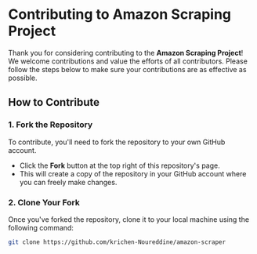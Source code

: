 # Contributing to Amazon Scraping Project

Thank you for considering contributing to the **Amazon Scraping Project**! We welcome contributions and value the efforts of all contributors. Please follow the steps below to make sure your contributions are as effective as possible.

## How to Contribute

### 1. Fork the Repository

To contribute, you'll need to fork the repository to your own GitHub account.

- Click the **Fork** button at the top right of this repository's page.
- This will create a copy of the repository in your GitHub account where you can freely make changes.

### 2. Clone Your Fork

Once you've forked the repository, clone it to your local machine using the following command:

```bash
git clone https://github.com/krichen-Noureddine/amazon-scraper
